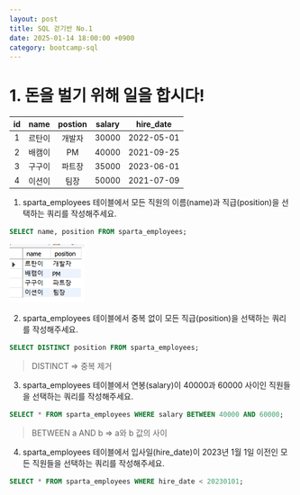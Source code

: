 ```yaml
---
layout: post
title: SQL 걷기반 No.1
date: 2025-01-14 18:00:00 +0900
category: bootcamp-sql
---
```


# 1. 돈을 벌기 위해 일을 합시다!

| id | name | postion | salary | hire_date |
|:--:|:----:|:-------:|:------:|:---------:|
| 1 | 르탄이 | 개발자  | 30000  | 2022-05-01 |
| 2 | 배캠이 | PM     | 40000  | 2021-09-25 |
| 3 | 구구이 | 파트장  | 35000  | 2023-06-01 |
| 4 | 이션이 | 팀장    | 50000  | 2021-07-09 |

1. sparta_employees 테이블에서 모든 직원의 이름(name)과 직급(position)을 선택하는 쿼리를 작성해주세요.
```sql
SELECT name, position FROM sparta_employees;
```
![walk1-1](../public/img/walk1-1.png)

2. sparta_employees 테이블에서 중복 없이 모든 직급(position)을 선택하는 쿼리를 작성해주세요.
```sql
SELECT DISTINCT position FROM sparta_employees;
```
> DISTINCT => 중복 제거

3. sparta_employees 테이블에서 연봉(salary)이 40000과 60000 사이인 직원들을 선택하는 쿼리를 작성해주세요.
```sql
SELECT * FROM sparta_employees WHERE salary BETWEEN 40000 AND 60000;
```
> BETWEEN a AND b => a와 b 값의 사이

4. sparta_employees 테이블에서 입사일(hire_date)이 2023년 1월 1일 이전인 모든 직원들을 선택하는 쿼리를 작성해주세요.
```sql
SELECT * FROM sparta_employees WHERE hire_date < 20230101;
```
